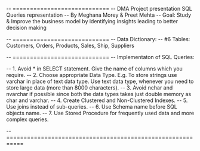 -- ============================ 
-- DMA Project presentation SQL Queries representation
-- By Meghana Morey & Preet Mehta
-- Goal: Study & Improve the business model by identifying insights leading to better decision making

-- ============================ 
-- Data Dictionary:
-- #6 Tables: Customers, Orders, Products, Sales, Ship, Suppliers

-- ============================ 
-- Implementaton of SQL Queries:

-- 1. Avoid * in SELECT statement. Give the name of columns which you require.
-- 2. Choose appropriate Data Type. E.g. To store strings use varchar in place of text data type. Use text data type, whenever you need to store large data (more than 8000 characters).
-- 3. Avoid nchar and nvarchar if possible since both the data types takes just double memory as char and varchar.
-- 4. Create Clustered and Non-Clustered Indexes.
-- 5. Use joins instead of sub-queries.
-- 6. Use Schema name before SQL objects name.
-- 7. Use Stored Procedure for frequently used data and more complex queries.

-- ===========================================================
